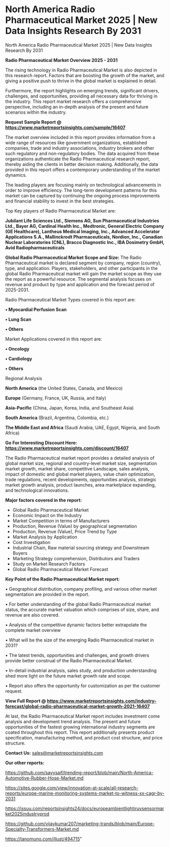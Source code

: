 # North America Radio Pharmaceutical Market 2025 | New Data Insights Research By 2031
North America Radio Pharmaceutical Market 2025 | New Data Insights Research By 2031

<Strong> Radio Pharmaceutical Market Overview 2025 - 2031</strong>

The rising technology in Radio Pharmaceutical Market is also depicted in this research report. Factors that are boosting the growth of the market, and giving a positive push to thrive in the global market is explained in detail.

Furthermore, the report highlights on emerging trends, significant drivers, challenges, and opportunities, providing all necessary data for thriving in the industry. This report market research offers a comprehensive perspective, including an in-depth analysis of the present and future scenarios within the industry.

<strong>Request Sample Report @ <a href=https://www.marketreportsinsights.com/sample/16407>https://www.marketreportsinsights.com/sample/16407</a></strong>

The market overview included in this report provides information from a wide range of resources like government organizations, established companies, trade and industry associations, industry brokers and other such regulatory and non-regulatory bodies. The data acquired from these organizations authenticate the Radio Pharmaceutical research report, thereby aiding the clients in better decision making. Additionally, the data provided in this report offers a contemporary understanding of the market dynamics.

The leading players are focusing mainly on technological advancements in order to improve efficiency. The long-term development patterns for this market can be captured by continuing the ongoing process improvements and financial stability to invest in the best strategies.

Top Key players of Radio Pharmaceutical Market are:

<strong>Jubilant Life Sciences Ltd., Siemens AG, Sun Pharmaceutical Industries Ltd., Bayer AG, Cardinal Health Inc., Medtronic, General Electric Company (GE Healthcare), Lantheus Medical Imaging, Inc., Advanced Accelerator Applications S.A., Mallinckrodt Pharmaceuticals, Nordion, Inc., Canadian Nuclear Laboratories (CNL), Bracco Diagnostic Inc., IBA Dosimetry GmbH, Avid Radiopharmaceuticals</strong>

<strong><b>Global Radio Pharmaceutical Market Scope and Size:</b></strong>
The Radio Pharmaceutical market is declared segment by company, region (country), type, and application. Players, stakeholders, and other participants in the global Radio Pharmaceutical market will gain the market scope as they use the report as a powerful resource. The segmental analysis focuses on revenue and product by type and application and the forecast period of 2025-2031.

Radio Pharmaceutical Market Types covered in this report are:

<strong>• Myocardial Perfusion Scan

• Lung Scan

• Others</strong>

Market Applications covered in this report are:

<strong>• Oncology

• Cardiology

• Others</strong> 

Regional Analysis

<strong>North America</strong> (the United States, Canada, and Mexico)

<strong>Europe</strong> (Germany, France, UK, Russia, and Italy)

<strong>Asia-Pacific</strong> (China, Japan, Korea, India, and Southeast Asia)

<strong>South America</strong> (Brazil, Argentina, Colombia, etc.)

<strong>The Middle East and Africa</strong> (Saudi Arabia, UAE, Egypt, Nigeria, and South Africa)

<strong>Go For Interesting Discount Here: <a href=https://www.marketreportsinsights.com/discount/16407>https://www.marketreportsinsights.com/discount/16407</a></strong>

The Radio Pharmaceutical market report provides a detailed analysis of global market size, regional and country-level market size, segmentation market growth, market share, competitive Landscape, sales analysis, impact of domestic and global market players, value chain optimization, trade regulations, recent developments, opportunities analysis, strategic market growth analysis, product launches, area marketplace expanding, and technological innovations.

<strong><b>Major factors covered in the report:</b></strong>
<ul>
  <li>Global Radio Pharmaceutical Market </li>
  <li>Economic Impact on the Industry</li>
  <li>Market Competition in terms of Manufacturers</li>
  <li>Production, Revenue (Value) by geographical segmentation</li>
  <li>Production, Revenue (Value), Price Trend by Type</li>
  <li>Market Analysis by Application</li>
  <li>Cost Investigation</li>
  <li>Industrial Chain, Raw material sourcing strategy and Downstream Buyers</li>
  <li>Marketing Strategy comprehension, Distributors and Traders</li>
  <li>Study on Market Research Factors</li>
  <li>Global Radio Pharmaceutical Market Forecast</li>
</ul>

<strong><b>Key Point of the Radio Pharmaceutical Market report:</b></strong>

• Geographical distribution, company profiling, and various other market segmentation are provided in the report.

• For better understanding of the global Radio Pharmaceutical market status, the accurate market valuation which comprises of size, share, and revenue are also covered.

• Analysis of the competitive dynamic factors better extrapolate the complete market overview

• What will be the size of the emerging Radio Pharmaceutical market in 2031?

• The latest trends, opportunities and challenges, and growth drivers provide better construal of the Radio Pharmaceutical Market.

• In-detail industrial analysis, sales study, and production understanding shed more light on the future market growth rate and scope.

• Report also offers the opportunity for customization as per the customer request.

<strong><b>View Full Report @ <a href=https://www.marketreportsinsights.com/industry-forecast/global-radio-pharmaceutical-market-growth-2021-16407>https://www.marketreportsinsights.com/industry-forecast/global-radio-pharmaceutical-market-growth-2021-16407</a></b></strong>


At last, the Radio Pharmaceutical Market report includes investment come analysis and development trend analysis. The present and future opportunities of the fastest growing international industry segments are coated throughout this report. This report additionally presents product specification, manufacturing method, and product cost structure, and price structure.

<strong>Contact Us:</strong>
sales@marketreportsinsights.com

<strong>Our other reports:</strong>

<a href=https://github.com/sayysaif/trending-report/blob/main/North-America-Automotive-Rubber-Hose-Market.md>https://github.com/sayysaif/trending-report/blob/main/North-America-Automotive-Rubber-Hose-Market.md</a>

<a href=https://sites.google.com/view/innovation-at-scale/all-research-reports/europe-marine-monitoring-systems-market-to-witness-xx-cagr-by-2031>https://sites.google.com/view/innovation-at-scale/all-research-reports/europe-marine-monitoring-systems-market-to-witness-xx-cagr-by-2031</a>

<a href=https://issuu.com/reportsinsights24/docs/europeambientlightiruvsensormarket2025industryprod>https://issuu.com/reportsinsights24/docs/europeambientlightiruvsensormarket2025industryprod</a>

<a href=https://github.com/vijaykumar207/marketing-trands/blob/main/Europe-Specialty-Transformers-Market.md>https://github.com/vijaykumar207/marketing-trands/blob/main/Europe-Specialty-Transformers-Market.md</a>

<a href=https://tanomuno.com/illust/494715>https://tanomuno.com/illust/494715</a>"
